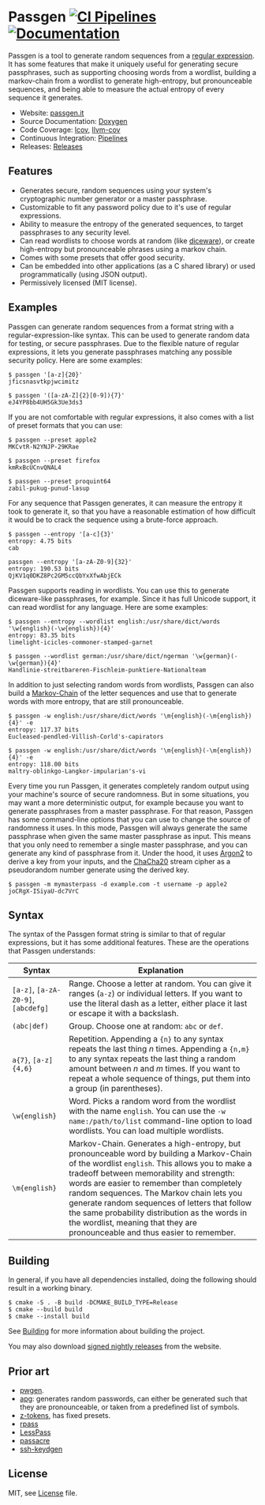 # Passgen [![CI Pipelines](https://gitlab.com/xfbs/passgen/badges/master/pipeline.svg)](https://gitlab.com/xfbs/passgen/-/pipelines) [![Documentation](https://xfbs.gitlab.io/passgen/badges/docs.svg)](https://passgen.it/docs/index.html)

Passgen is a tool to generate random sequences from a [regular
expression](https://en.wikipedia.org/wiki/Regular_expression).  It has some
features that make it uniquely useful for generating secure passphrases, such
as supporting choosing words from a wordlist, building a markov-chain from a
wordlist to generate high-entropy, but pronounceable sequences, and being able
to measure the actual entropy of every sequence it generates. 

* Website: [passgen.it](https://passgen.it)
* Source Documentation: [Doxygen](https://passgen.it/docs/index.html)
* Code Coverage: [lcov](https://passgen.it/coverage/lcov), [llvm-cov](https://passgen.it/coverage/llvm-cov)
* Continuous Integration: [Pipelines](https://gitlab.com/xfbs/passgen/pipelines)
* Releases: [Releases](https://passgen.it/releases)

## Features

- Generates secure, random sequences using your system's cryptographic number generator
  or a master passphrase.
- Customizable to fit any password policy due to it's use of regular expressions.
- Ability to measure the entropy of the generated sequences, to target passphrases to
  any security level.
- Can read wordlists to choose words at random (like [diceware](https://diceware.dmuth.org/)),
  or create high-entropy but pronounceable phrases using a markov chain.
- Comes with some presets that offer good security.
- Can be embedded into other applications (as a C shared library) or used programmatically
  (using JSON output).
- Permissively licensed (MIT license).

## Examples

Passgen can generate random sequences from a format string with a
regular-expression-like syntax.  This can be used to generate random data for
testing, or secure passphrases. Due to the flexible nature of regular
expressions, it lets you generate passphrases matching any possible security
policy. Here are some examples:

```
$ passgen '[a-z]{20}'
jficsnasvtkpjwcimitz

$ passgen '([a-zA-Z]{2}[0-9]){7}'
eJ4YP8bb4UH5Gk3Ue3ds3
```

If you are not comfortable with regular expressions, it also comes with a list
of preset formats that you can use:

```
$ passgen --preset apple2
MKCvtR-N2YNJP-29KRae

$ passgen --preset firefox
kmRxBcUCnvQNAL4

$ passgen --preset proquint64
zabil-pukug-punud-lasup
```

For any sequence that Passgen generates, it can measure the entropy it took to
generate it, so that you have a reasonable estimation of how difficult it would
be to crack the sequence using a brute-force approach.

```
$ passgen --entropy '[a-c]{3}'
entropy: 4.75 bits
cab

passgen --entropy '[a-zA-Z0-9]{32}'
entropy: 190.53 bits
QjKV1q0DKZ8Pc2GM5ccQbYxXfwAbjECk
```

Passgen supports reading in wordlists. You can use this to generate
diceware-like passphrases, for example. Since it has full Unicode support, it
can read wordlist for any language.  Here are some examples:

```
$ passgen --entropy --wordlist english:/usr/share/dict/words '\w{english}(-\w{english}){4}'
entropy: 83.35 bits
limelight-icicles-commoner-stamped-garnet

$ passgen --wordlist german:/usr/share/dict/ngerman '\w{german}(-\w{german}){4}'
Handlinie-streitbareren-Fischleim-punktiere-Nationalteam
```

In addition to just selecting random words from wordlists, Passgen can also
build a [Markov-Chain](https://en.wikipedia.org/wiki/Markov_chain) of the
letter sequences and use that to generate words with more entropy, that are
still pronounceable.

```
$ passgen -w english:/usr/share/dict/words '\m{english}(-\m{english}){4}' -e
entropy: 117.37 bits
Eucleased-pendled-Villish-Corld's-capirators

$ passgen -w english:/usr/share/dict/words '\m{english}(-\m{english}){4}' -e
entropy: 118.00 bits
maltry-oblinkgo-Langkor-impularian's-vi
```

Every time you run Passgen, it generates completely random output using your
machine's source of secure randomness. But in some situations, you may want a
more deterministic output, for example because you want to generate passphrases
from a master passphrase.  For that reason, Passgen has some command-line
options that you can use to change the source of randomness it uses. In this
mode, Passgen will always generate the same passphrase when given the same
master passphrase as input. This means that you only need to remember a single
master passphrase, and you can generate any kind of passphrase from it.  Under
the hood, it uses [Argon2](https://en.wikipedia.org/wiki/Argon2) to derive a
key from your inputs, and the
[ChaCha20](https://en.wikipedia.org/wiki/Salsa20#ChaCha_variant) stream cipher
as a pseudorandom number generate using the derived key.

```
$ passgen -m mymasterpass -d example.com -t username -p apple2
joCRgX-ISiyaU-dc7VrC
```

## Syntax

The syntax of the Passgen format string is similar to that of regular expressions,
but it has some additional features. These are the operations that Passgen understands:

| Syntax | Explanation |
| --- | --- |
| `[a-z]`, `[a-zA-Z0-9]`, `[abcdefg]` | Range. Choose a letter at random. You can give it ranges (`a-z`) or individual letters. If you want to use the literal dash as a letter, either place it last or escape it with a backslash. |
| `(abc\|def)` | Group. Choose one at random: `abc` or `def`. |
| `a{7}`, `[a-z]{4,6}` | Repetition. Appending a `{n}` to any syntax repeats the last thing *n* times. Appending a `{n,m}` to any syntax repeats the last thing a random amount between *n* and *m* times. If you want to repeat a whole sequence of things, put them into a group (in parentheses). |
| `\w{english}` | Word. Picks a random word from the wordlist with the name `english`. You can use the `-w name:/path/to/list` command-line option to load wordlists. You can load multiple wordlists. |
| `\m{english}` | Markov-Chain. Generates a high-entropy, but pronounceable word by building a Markov-Chain of the wordlist `english`. This allows you to make a tradeoff between memorability and strength: words are easier to remember than completely random sequences. The Markov chain lets you generate random sequences of letters that follow the same probability distribution as the words in the wordlist, meaning that they are pronounceable and thus easier to remember. |

## Building

In general, if you have all dependencies installed, doing the following should result in a working binary.

    $ cmake -S . -B build -DCMAKE_BUILD_TYPE=Release
    $ cmake --build build
    $ cmake --install build

See [Building](https://passgen.it/development/building) for more information about building the project.

You may also download [signed nightly releases](https://passgen.it/nightly/) from the website.

## Prior art

* [pwgen](https://linux.die.net/man/1/pwgen).
* [apg](https://linux.die.net/man/1/apg): generates random passwords, can either be generated such that they are pronounceable, or taken from a predefined list of symbols.
* [z-tokens](https://github.com/volution/z-tokens), has fixed presets.
* [rpass](https://github.com/timkuijsten/rpass)
* [LessPass](https://www.lesspass.com/#/)
* [passacre](https://github.com/habnabit/passacre)
* [ssh-keydgen](https://github.com/cornfeedhobo/ssh-keydgen)

## License

MIT, see [License](LICENSE.md) file.
